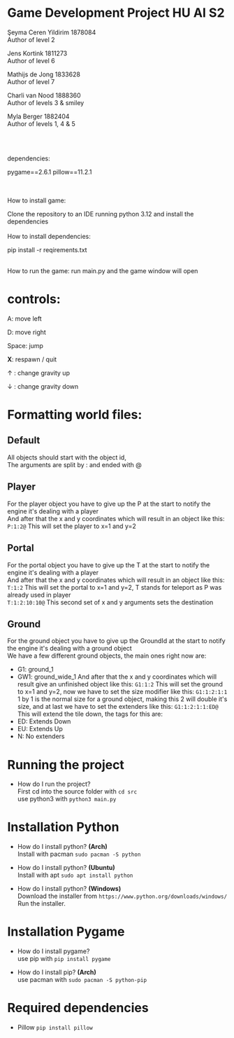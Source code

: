 # Game Development Project HU AI S2


Şeyma Ceren Yildirim 
1878084 \
Author of level 2

Jens Kortink 
1811273 \
Author of level 6

Mathijs de Jong 
1833628 \
Author of level 7

Charli van Nood 
1888360 \
Author of levels 3 & smiley

Myla Berger 
1882404 \
Author of levels 1, 4 & 5

<br/><br/>

dependencies:

pygame==2.6.1
pillow==11.2.1

<br/><br/>
How to install game:

Clone the repository to an IDE running python 3.12 and install the dependencies
<br/><br/>
How to install dependencies:

pip install -r reqirements.txt
<br/><br/>

How to run the game:
run main.py and the game window will open

# controls:


A: move left

D: move right


Space: jump

**X**: respawn / quit

&uarr; : change gravity up

&darr; : change gravity down


# Formatting world files:
## Default
All objects should start with the object id,  
The arguments are split by : and ended with @
## Player
For the player object you have to give up the P at the start to notify the engine it's dealing with a player  
And after that the x and y coordinates which will result in an object like this:  
`P:1:2@`
This will set the player to x=1 and y=2  
## Portal
For the portal object you have to give up the T at the start to notify the engine it's dealing with a player  
And after that the x and y coordinates which will result in an object like this:  
`T:1:2`
This will set the portal to x=1 and y=2, T stands for teleport as P was already used in player  
`T:1:2:10:10@`
This second set of x and y arguments sets the destination
## Ground
For the ground object you have to give up the GroundId at the start to notify the engine it's dealing with a ground object  
We have a few different ground objects, the main ones right now are:  
- G1: ground_1
- GW1: ground_wide_1
And after that the x and y coordinates which will result give an unfinished object like this:
`G1:1:2`
This will set the ground to x=1 and y=2, now we have to set the size modifier like this:
`G1:1:2:1:1`
1 by 1 is the normal size for a ground object, making this 2 will double it's size, and at last we have to set the extenders like this:
`G1:1:2:1:1:ED@`
This will extend the tile down, the tags for this are:  
- ED: Extends Down
- EU: Extends Up
- N: No extenders

# Running the project  
- How do I run the project?  
First cd into the source folder with `cd src`  
use python3 with `python3 main.py`  

# Installation Python
- How do I install python? **(Arch)**  
Install with pacman `sudo pacman -S python`  

- How do I install python? **(Ubuntu)**  
Install with apt `sudo apt install python`  

- How do I install python? **(Windows)**  
Download the installer from `https://www.python.org/downloads/windows/`  
Run the installer.  

# Installation Pygame  
- How do I install pygame?  
use pip with `pip install pygame`  

- How do I install pip? **(Arch)**  
use pacman with `sudo pacman -S python-pip`  

# Required dependencies
- Pillow `pip install pillow`